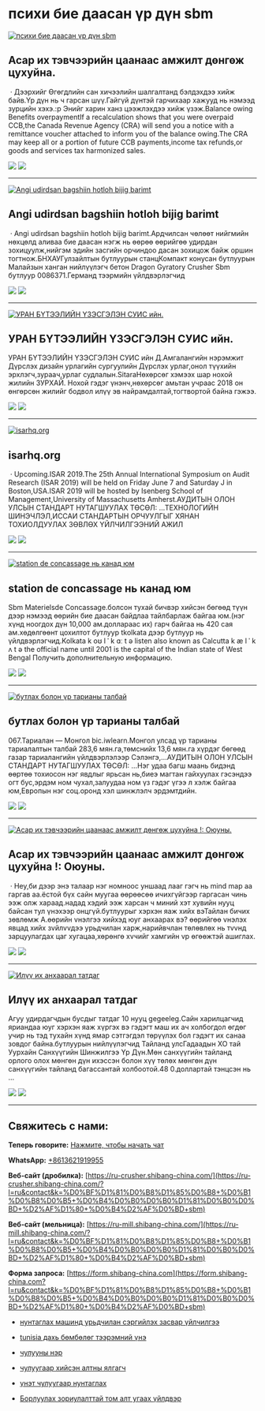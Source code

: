 # психи бие даасан үр дүн sbm

<a href="https://swt.shibang-china.com/?l=ru&img&k=%D0%BF%D1%81%D0%B8%D1%85%D0%B8+%D0%B1%D0%B8%D0%B5+%D0%B4%D0%B0%D0%B0%D1%81%D0%B0%D0%BD+%D2%AF%D1%80+%D0%B4%D2%AF%D0%BD+sbm" target="_blank">![психи бие даасан үр дүн sbm](http://static.shibang-china.com/all-800x300/832.jpg)</a>

## Асар их тэвчээрийн цаанаас амжилт дөнгөж цухуйна.
&nbsp;&#0183;&#32;Дээрхийг Өгөгдлийн сан хичээлийн шалгалтанд бэлдэхдээ хийж байв.Үр дүн нь ч гарсан шүү.Гайгүй дүнтэй гарчихаар хажууд нь нэмээд зурцийн хэхэ.:p Энийг харин ханз цээжлэхдээ хийж үзэж.Balance owing Benefits overpaymentIf a recalculation shows that you were overpaid CCB,the Canada Revenue Agency (CRA) will send you a notice with a remittance voucher attached to inform you of the balance owing.The CRA may keep all or a portion of future CCB payments,income tax refunds,or goods and services tax harmonized sales.


<a href="https://whatsapp.shibangsoft.com/WhatsApp.php" target="_blank" title="WhatsApp">![](http://static.shibang-china.com/icon/whatsapp.png)</a> <a href="https://swt.shibang-china.com/?l=ru&icon&k=%D0%BF%D1%81%D0%B8%D1%85%D0%B8+%D0%B1%D0%B8%D0%B5+%D0%B4%D0%B0%D0%B0%D1%81%D0%B0%D0%BD+%D2%AF%D1%80+%D0%B4%D2%AF%D0%BD+sbm" target="_blank">![](http://static.shibang-china.com/icon/chat-ru.png)</a>

---

<a href="https://swt.shibang-china.com/?l=ru&img&k=%D0%BF%D1%81%D0%B8%D1%85%D0%B8+%D0%B1%D0%B8%D0%B5+%D0%B4%D0%B0%D0%B0%D1%81%D0%B0%D0%BD+%D2%AF%D1%80+%D0%B4%D2%AF%D0%BD+sbm" target="_blank">![Angi udirdsan bagshiin hotloh bijig barimt](http://static.shibang-china.com/all-800x300/742.jpg)</a>

## Angi udirdsan bagshiin hotloh bijig barimt
&nbsp;&#0183;&#32;Angi udirdsan bagshiin hotloh bijig barimt.Ардчилсан чөлөөт нийгмийн нөхцөлд аливаа бие даасан нэгж нь өөрөө өөрийгөө удирдан зохицуулж,нийгэм эдийн засгийн орчиндоо дасан зохицож байж оршин тогтнож.БНХАУГулзайлтын бутлуурын станцКомпакт конусан бутлуурын Малайзын ханган нийлүүлэгч бетон Dragon Gyratory Crusher Sbm бутлуур 0086371.Германд тээрмийн үйлдвэрлэгчид


<a href="https://whatsapp.shibangsoft.com/WhatsApp.php" target="_blank" title="WhatsApp">![](http://static.shibang-china.com/icon/whatsapp.png)</a> <a href="https://swt.shibang-china.com/?l=ru&icon&k=%D0%BF%D1%81%D0%B8%D1%85%D0%B8+%D0%B1%D0%B8%D0%B5+%D0%B4%D0%B0%D0%B0%D1%81%D0%B0%D0%BD+%D2%AF%D1%80+%D0%B4%D2%AF%D0%BD+sbm" target="_blank">![](http://static.shibang-china.com/icon/chat-ru.png)</a>

---

<a href="https://swt.shibang-china.com/?l=ru&img&k=%D0%BF%D1%81%D0%B8%D1%85%D0%B8+%D0%B1%D0%B8%D0%B5+%D0%B4%D0%B0%D0%B0%D1%81%D0%B0%D0%BD+%D2%AF%D1%80+%D0%B4%D2%AF%D0%BD+sbm" target="_blank">![УРАН БҮТЭЭЛИЙН ҮЗЭСГЭЛЭН СУИС ийн.](http://static.shibang-china.com/all-800x300/183.jpg)</a>

## УРАН БҮТЭЭЛИЙН ҮЗЭСГЭЛЭН СУИС ийн.
УРАН БҮТЭЭЛИЙН ҮЗЭСГЭЛЭН СУИС ийн Д.Амгалангийн нэрэмжит Дүрслэх дизайн урлагийн сургуулийн Дүрслэх урлаг,онол түүхийн эрхлэгч,зураач,урлаг судлалын.SitaraНөхөрсөг хэмээх шар нохой жилийн ЗУРХАЙ. Нохой гэдэг үнэнч,нөхөрсөг амьтан учраас 2018 он өнгөрсөн жилийг бодвол илүү эв найрамдалтай,тогтвортой байна гэжээ.


<a href="https://whatsapp.shibangsoft.com/WhatsApp.php" target="_blank" title="WhatsApp">![](http://static.shibang-china.com/icon/whatsapp.png)</a> <a href="https://swt.shibang-china.com/?l=ru&icon&k=%D0%BF%D1%81%D0%B8%D1%85%D0%B8+%D0%B1%D0%B8%D0%B5+%D0%B4%D0%B0%D0%B0%D1%81%D0%B0%D0%BD+%D2%AF%D1%80+%D0%B4%D2%AF%D0%BD+sbm" target="_blank">![](http://static.shibang-china.com/icon/chat-ru.png)</a>

---

<a href="https://swt.shibang-china.com/?l=ru&img&k=%D0%BF%D1%81%D0%B8%D1%85%D0%B8+%D0%B1%D0%B8%D0%B5+%D0%B4%D0%B0%D0%B0%D1%81%D0%B0%D0%BD+%D2%AF%D1%80+%D0%B4%D2%AF%D0%BD+sbm" target="_blank">![isarhq.org](http://static.shibang-china.com/all-800x300/777.jpg)</a>

## isarhq.org
&nbsp;&#0183;&#32;Upcoming.ISAR 2019.The 25th Annual International Symposium on Audit Research (ISAR 2019) will be held on Friday June 7 and Saturday J in Boston,USA.ISAR 2019 will be hosted by Isenberg School of Management,University of Massachusetts Amherst.АУДИТЫН ОЛОН УЛСЫН СТАНДАРТ НУТАГШУУЛАХ ТӨСӨЛ: …ТЕХНОЛОГИЙН ШИНЭЧЛЭЛ,ИССАИ СТАНДАРТЫН ОРЧУУЛГЫГ ХЯНАН ТОХИОЛДУУЛАХ ЗӨВЛӨХ ҮЙЛЧИЛГЭЭНИЙ АЖИЛ


<a href="https://whatsapp.shibangsoft.com/WhatsApp.php" target="_blank" title="WhatsApp">![](http://static.shibang-china.com/icon/whatsapp.png)</a> <a href="https://swt.shibang-china.com/?l=ru&icon&k=%D0%BF%D1%81%D0%B8%D1%85%D0%B8+%D0%B1%D0%B8%D0%B5+%D0%B4%D0%B0%D0%B0%D1%81%D0%B0%D0%BD+%D2%AF%D1%80+%D0%B4%D2%AF%D0%BD+sbm" target="_blank">![](http://static.shibang-china.com/icon/chat-ru.png)</a>

---

<a href="https://swt.shibang-china.com/?l=ru&img&k=%D0%BF%D1%81%D0%B8%D1%85%D0%B8+%D0%B1%D0%B8%D0%B5+%D0%B4%D0%B0%D0%B0%D1%81%D0%B0%D0%BD+%D2%AF%D1%80+%D0%B4%D2%AF%D0%BD+sbm" target="_blank">![station de concassage нь канад юм](http://static.shibang-china.com/all-800x300/550.jpg)</a>

## station de concassage нь канад юм
Sbm Materielsde Concassage.болсон тухай бичвэр хийсэн бөгөөд түүн дээр нэмээд өөрийн бие даасан байдлаа тайлбарлаж байгаа юм.(нэг хүнд ноогдох дүн 10,000 ам.доллараас их) гарч байгаа нь 420 сая ам.хөдөлгөөнт цохилтот бутлуур tkolkata дээр бутлуур нь үйлдвэрлэгчид.Kolkata k oʊ l ˈ k ɑː t ə listen also known as Calcutta k &#230; l ˈ k ʌ t ə the official name until 2001 is the capital of the Indian state of West Bengal Получить дополнительную информацию.


<a href="https://whatsapp.shibangsoft.com/WhatsApp.php" target="_blank" title="WhatsApp">![](http://static.shibang-china.com/icon/whatsapp.png)</a> <a href="https://swt.shibang-china.com/?l=ru&icon&k=%D0%BF%D1%81%D0%B8%D1%85%D0%B8+%D0%B1%D0%B8%D0%B5+%D0%B4%D0%B0%D0%B0%D1%81%D0%B0%D0%BD+%D2%AF%D1%80+%D0%B4%D2%AF%D0%BD+sbm" target="_blank">![](http://static.shibang-china.com/icon/chat-ru.png)</a>

---

<a href="https://swt.shibang-china.com/?l=ru&img&k=%D0%BF%D1%81%D0%B8%D1%85%D0%B8+%D0%B1%D0%B8%D0%B5+%D0%B4%D0%B0%D0%B0%D1%81%D0%B0%D0%BD+%D2%AF%D1%80+%D0%B4%D2%AF%D0%BD+sbm" target="_blank">![бутлах болон үр тарианы талбай](http://static.shibang-china.com/all-800x300/1321.jpg)</a>

## бутлах болон үр тарианы талбай
067.Тариалан — Монгол bic.iwlearn.Монгол улсад үр тарианы тариалалтын талбай 283,6 мян.га,төмснийх 13,6 мян.га хүрдэг бөгөөд газар тариалангийн үйлдвэрлэлээр Сэлэнгэ,…АУДИТЫН ОЛОН УЛСЫН СТАНДАРТ НУТАГШУУЛАХ ТӨСӨЛ: …Нэг удаа багш маань бидэнд өөртөө тохиосон нэг явдлыг ярьсан нь,биеэ магтан гайхуулах гэсэндээ огт бус,эрдэм ном чухал,залуудаа ном үз гэдэг үгээ л хэлж байгаа юм,Европын нэг соц.оронд хэл шинжлэлч эрдэмтдийн.


<a href="https://whatsapp.shibangsoft.com/WhatsApp.php" target="_blank" title="WhatsApp">![](http://static.shibang-china.com/icon/whatsapp.png)</a> <a href="https://swt.shibang-china.com/?l=ru&icon&k=%D0%BF%D1%81%D0%B8%D1%85%D0%B8+%D0%B1%D0%B8%D0%B5+%D0%B4%D0%B0%D0%B0%D1%81%D0%B0%D0%BD+%D2%AF%D1%80+%D0%B4%D2%AF%D0%BD+sbm" target="_blank">![](http://static.shibang-china.com/icon/chat-ru.png)</a>

---

<a href="https://swt.shibang-china.com/?l=ru&img&k=%D0%BF%D1%81%D0%B8%D1%85%D0%B8+%D0%B1%D0%B8%D0%B5+%D0%B4%D0%B0%D0%B0%D1%81%D0%B0%D0%BD+%D2%AF%D1%80+%D0%B4%D2%AF%D0%BD+sbm" target="_blank">![Асар их тэвчээрийн цаанаас амжилт дөнгөж цухуйна !: Оюуны.](http://static.shibang-china.com/all-800x300/1378.jpg)</a>

## Асар их тэвчээрийн цаанаас амжилт дөнгөж цухуйна !: Оюуны.
&nbsp;&#0183;&#32;Hey,би дээр энэ талаар нэг номноос уншаад лааг гэгч нь mind map аа гаргав аа.ёстой бүх сайн муугаа өөрөөсөө ичихгүйгээр гаргасан чинь ээж олж хараад.надад хэдий ээж харсан ч миний хэт хувийн нууц байсан тул үнэхээр онцгүй.бутлуурыг хэрхэн яаж хийх вэТайлан бичих зөвлөмж А.өөрийн vнэлгээ хийхэд юуг анхаарах вэ? өөрийгөө vнэлэх явцад хийх зvйлvvдээ урьдчилан харж,нарийвчлан төлөвлөх нь тvvнд зарцуулагдах цаг хугацаа,хөрөнгө хvчийг хамгийн vр өгөөжтэй ашиглах.


<a href="https://whatsapp.shibangsoft.com/WhatsApp.php" target="_blank" title="WhatsApp">![](http://static.shibang-china.com/icon/whatsapp.png)</a> <a href="https://swt.shibang-china.com/?l=ru&icon&k=%D0%BF%D1%81%D0%B8%D1%85%D0%B8+%D0%B1%D0%B8%D0%B5+%D0%B4%D0%B0%D0%B0%D1%81%D0%B0%D0%BD+%D2%AF%D1%80+%D0%B4%D2%AF%D0%BD+sbm" target="_blank">![](http://static.shibang-china.com/icon/chat-ru.png)</a>

---

<a href="https://swt.shibang-china.com/?l=ru&img&k=%D0%BF%D1%81%D0%B8%D1%85%D0%B8+%D0%B1%D0%B8%D0%B5+%D0%B4%D0%B0%D0%B0%D1%81%D0%B0%D0%BD+%D2%AF%D1%80+%D0%B4%D2%AF%D0%BD+sbm" target="_blank">![Илүү их анхаарал татдаг](http://static.shibang-china.com/all-800x300/253.jpg)</a>

## Илүү их анхаарал татдаг
Агуу удирдагчдын бусдыг татдаг 10 нууц gegeeleg.Сайн харилцагчид яриандаа юуг хэрхэн яаж хүргэх вэ гэдэгт маш их ач холбогдол өгдөг учир нь тэд тухайн хүнд ямар сэтгэгдэл төрүүлэх бол гэдэгт их санаа зовдог байна.бутлуурын нийлүүлэгчид Тайланд улсГадаадын ХО тай Уурхайн Санхүүгийн Шинжилгээ Үр Дүн.Мөн санхүүгийн тайланд орлого олох мөнгөн дүн ихэссэн болон хүү төлөх мөнгөн дүн санхүүгийн тайланд багассантай холбоотой.48 0.доллартай тэнцсэн нь …


<a href="https://whatsapp.shibangsoft.com/WhatsApp.php" target="_blank" title="WhatsApp">![](http://static.shibang-china.com/icon/whatsapp.png)</a> <a href="https://swt.shibang-china.com/?l=ru&icon&k=%D0%BF%D1%81%D0%B8%D1%85%D0%B8+%D0%B1%D0%B8%D0%B5+%D0%B4%D0%B0%D0%B0%D1%81%D0%B0%D0%BD+%D2%AF%D1%80+%D0%B4%D2%AF%D0%BD+sbm" target="_blank">![](http://static.shibang-china.com/icon/chat-ru.png)</a>

---
## Свяжитесь с нами:

**Теперь говорите:** [Нажмите, чтобы начать чат](https://swt.shibang-china.com?l=ru&contact&k=%D0%BF%D1%81%D0%B8%D1%85%D0%B8+%D0%B1%D0%B8%D0%B5+%D0%B4%D0%B0%D0%B0%D1%81%D0%B0%D0%BD+%D2%AF%D1%80+%D0%B4%D2%AF%D0%BD+sbm)

**WhatsApp:**  [+8613621919955](https://whatsapp.shibangsoft.com/WhatsApp.php)

**Веб-сайт (дробилка):** [https://ru-crusher.shibang-china.com/](https://ru-crusher.shibang-china.com/?l=ru&contact&k=%D0%BF%D1%81%D0%B8%D1%85%D0%B8+%D0%B1%D0%B8%D0%B5+%D0%B4%D0%B0%D0%B0%D1%81%D0%B0%D0%BD+%D2%AF%D1%80+%D0%B4%D2%AF%D0%BD+sbm)

**Веб-сайт (мельница):** [https://ru-mill.shibang-china.com/](https://ru-mill.shibang-china.com/?l=ru&contact&k=%D0%BF%D1%81%D0%B8%D1%85%D0%B8+%D0%B1%D0%B8%D0%B5+%D0%B4%D0%B0%D0%B0%D1%81%D0%B0%D0%BD+%D2%AF%D1%80+%D0%B4%D2%AF%D0%BD+sbm)

**Форма запроса:** [https://form.shibang-china.com](https://form.shibang-china.com?l=ru&contact&k=%D0%BF%D1%81%D0%B8%D1%85%D0%B8+%D0%B1%D0%B8%D0%B5+%D0%B4%D0%B0%D0%B0%D1%81%D0%B0%D0%BD+%D2%AF%D1%80+%D0%B4%D2%AF%D0%BD+sbm)

* [нунтаглах машинд урьдчилан сэргийлэх засвар үйлчилгээ](../129/%D0%BD%D1%83%D0%BD%D1%82%D0%B0%D0%B3%D0%BB%D0%B0%D1%85%20%D0%BC%D0%B0%D1%88%D0%B8%D0%BD%D0%B4%20%D1%83%D1%80%D1%8C%D0%B4%D1%87%D0%B8%D0%BB%D0%B0%D0%BD%20%D1%81%D1%8D%D1%80%D0%B3%D0%B8%D0%B9%D0%BB%D1%8D%D1%85%20%D0%B7%D0%B0%D1%81%D0%B2%D0%B0%D1%80%20%D2%AF%D0%B9%D0%BB%D1%87%D0%B8%D0%BB%D0%B3%D1%8D%D1%8D.md)

* [tunisia дахь бөмбөлөг тээрэмний үнэ](../128/tunisia%20%D0%B4%D0%B0%D1%85%D1%8C%20%D0%B1%D3%A9%D0%BC%D0%B1%D3%A9%D0%BB%D3%A9%D0%B3%20%D1%82%D1%8D%D1%8D%D1%80%D1%8D%D0%BC%D0%BD%D0%B8%D0%B9%20%D2%AF%D0%BD%D1%8D.md)

* [чулууны нэр](../127/%D1%87%D1%83%D0%BB%D1%83%D1%83%D0%BD%D1%8B%20%D0%BD%D1%8D%D1%80.md)

* [чулуугаар хийсэн алтны ялгагч](../130/%D1%87%D1%83%D0%BB%D1%83%D1%83%D0%B3%D0%B0%D0%B0%D1%80%20%D1%85%D0%B8%D0%B9%D1%81%D1%8D%D0%BD%20%D0%B0%D0%BB%D1%82%D0%BD%D1%8B%20%D1%8F%D0%BB%D0%B3%D0%B0%D0%B3%D1%87.md)

* [үнэт чулуугаар нунтаглах](../129/%D2%AF%D0%BD%D1%8D%D1%82%20%D1%87%D1%83%D0%BB%D1%83%D1%83%D0%B3%D0%B0%D0%B0%D1%80%20%D0%BD%D1%83%D0%BD%D1%82%D0%B0%D0%B3%D0%BB%D0%B0%D1%85.md)

* [Борлуулах зориулалттай том алт угаах үйлдвэр](../126/%D0%91%D0%BE%D1%80%D0%BB%D1%83%D1%83%D0%BB%D0%B0%D1%85%20%D0%B7%D0%BE%D1%80%D0%B8%D1%83%D0%BB%D0%B0%D0%BB%D1%82%D1%82%D0%B0%D0%B9%20%D1%82%D0%BE%D0%BC%20%D0%B0%D0%BB%D1%82%20%D1%83%D0%B3%D0%B0%D0%B0%D1%85%20%D2%AF%D0%B9%D0%BB%D0%B4%D0%B2%D1%8D%D1%80.md)